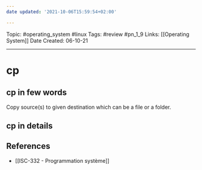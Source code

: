 ```yaml
---
date updated: '2021-10-06T15:59:54+02:00'

---
```


Topic: #operating_system #linux
Tags: #review #pn_1_9
Links: [[Operating System]]
Date Created: 06-10-21

---

# cp

## cp in few words

Copy source(s) to given destination which can be a file or a folder.

## cp in details

## References

- [[ISC-332 - Programmation système]]

